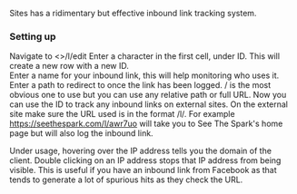 Sites has a ridimentary but effective inbound link tracking system.

### Setting up ###
Navigate to <<your Sites address>>/l/edit
Enter a character in the first cell, under ID.
This will create a new row with a new ID.  
Enter a name for your inbound link, this will help monitoring who uses it.
Enter a path to redirect to once the link has been logged.  / is the most obvious one to use but you can use any relative path or full URL.
Now you can use the ID to track any inbound links on external sites.  On the external site make sure the URL used is in the format <your Sites address>/l/<the ID>. For example https://seethespark.com/l/awr7uo will take you to See The Spark's home page but will also log the inbound link.

Under usage, hovering over the IP address tells you the domain of the client.
Double clicking on an IP address stops that IP address from being visible.  This is useful if you have an inbound link from Facebook as that tends to generate a lot of spurious hits as they check the URL.